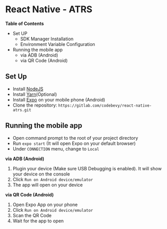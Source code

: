 # React Native - ATRS


**Table of Contents**

* Set UP
    * SDK Manager Installation
    * Environment Variable Configuration
* Running the mobile app 
    * via ADB (Android)
    * via QR Code (Android)

## Set Up
* Install [NodeJS](https://nodejs.org/en/download/)
* Install [Yarn](https://nodejs.org/en/download/)(Optional)
* Install [Expo](https://play.google.com/store/apps/details?id=host.exp.exponent&hl=en) on your mobile phone (Android)
* Clone the repository: ```https://gitlab.com/codebevy/react-native-atrs.git```

## Running the mobile app

* Open command prompt to the root of your project directory
* Run ```expo start``` (It will open Expo on your default browser)
* Under ```CONNECTION``` menu, change to ```Local```

**via ADB (Android)**

1. Plugin your device (Make sure USB Debugging is enabled). It will show your device on the console
2. Click ```Run on Android device/emulator```
3. The app will open on your device

**via QR Code (Android)**

1. Open Expo App on your phone
2. Click ```Run on Android device/emulator```
3. Scan the QR Code
4. Wait for the app to open
    


